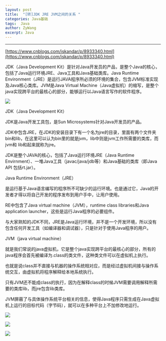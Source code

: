 ```yaml
---
layout: post
title:  "[转]JDK JRE JVM之间的关系 "
categories: Java基础
tags:  Java 
author: ZyWang
excerpt: Java 
---
```


****
[https://www.cnblogs.com/iskandar/p/8933340.html](https://www.cnblogs.com/iskandar/p/8933340.html)

JDK（Java Development Kit）是针对Java开发员的产品，是整个Java的核心，包括了Java运行环境JRE、Java工具和Java基础类库。Java Runtime Environment（JRE）是运行JAVA程序所必须的环境的集合，包含JVM标准实现及Java核心类库。JVM是Java Virtual Machine（Java虚拟机）的缩写，是整个java实现跨平台的最核心的部分，能够运行以Java语言写作的软件程序。


![](https://images2018.cnblogs.com/blog/1385666/201804/1385666-20180424195950619-1030096168.jpg)

JDK（Java Development Kit）

JDK是Java开发工具包，是Sun Microsystems针对Java开发员的产品。

JDK中包含JRE，在JDK的安装目录下有一个名为jre的目录，里面有两个文件夹bin和lib，在这里可以认为bin里的就是jvm，lib中则是jvm工作所需要的类库，而jvm和 lib和起来就称为jre。

JDK是整个JAVA的核心，包括了Java运行环境JRE（Java Runtime Envirnment）、一堆Java工具（javac/java/jdb等）和Java基础的类库（即Java API 包括rt.jar）。

Java Runtime Environment（JRE）

是运行基于Java语言编写的程序所不可缺少的运行环境。也是通过它，Java的开发者才得以将自己开发的程序发布到用户手中，让用户使用。

RE中包含了Java virtual machine（JVM），runtime class libraries和Java application launcher，这些是运行Java程序的必要组件。

与大家熟知的JDK不同，JRE是Java运行环境，并不是一个开发环境，所以没有包含任何开发工具（如编译器和调试器），只是针对于使用Java程序的用户。

JVM（java virtual machine）

就是我们常说的java虚拟机，它是整个java实现跨平台的最核心的部分，所有的java程序会首先被编译为.class的类文件，这种类文件可以在虚拟机上执行。

也就是说class并不直接与机器的操作系统相对应，而是经过虚拟机间接与操作系统交互，由虚拟机将程序解释给本地系统执行。

只有JVM还不能成class的执行，因为在解释class的时候JVM需要调用解释所需要的类库lib，而jre包含lib类库。

JVM屏蔽了与具体操作系统平台相关的信息，使得Java程序只需生成在Java虚拟机上运行的目标代码（字节码），就可以在多种平台上不加修改地运行。

![](https://images2018.cnblogs.com/blog/1385666/201804/1385666-20180424200222339-1254063790.jpg)

![](https://images2018.cnblogs.com/blog/1385666/201804/1385666-20180424200250027-1031328030.jpg)

![](https://images2018.cnblogs.com/blog/1385666/201804/1385666-20180424200348251-1131763950.jpg)

